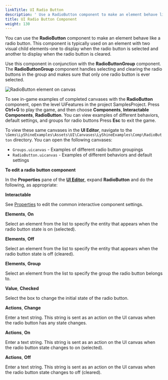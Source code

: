 ```yaml
---
linkTitle: UI Radio Button
description: ' Use a RadioButton component to make an element behave like a radio button in O3DE''s UI Editor. '
title: UI Radio Button Component
weight: 130
---
```


You can use the **RadioButton** component to make an element behave like a radio button. This component is typically used on an element with two visual child elements-one to display when the radio button is selected and another to display when the radio button is cleared.

Use this component in conjunction with the **RadioButtonGroup** component. The **RadioButtonGroup** component handles selecting and clearing the radio buttons in the group and makes sure that only one radio button is ever selected.

![RadioButton element on canvas](/images/user-guide/interactivity/user-interface/components/interactive/ui-editor-components-radiobutton.png)

To see in-game examples of completed canvases with the **RadioButton** component, open the level UiFeatures in the project SamplesProject. Press **Ctrl+G** to play the game, and then choose **Components**, **Interactable Components**, **RadioButton**. You can view examples of different behaviors, default settings, and groups for radio buttons Press **Esc** to exit the game.

To view these same canvases in the **UI Editor**, navigate to the `\Gems\LyShineExamples\Assets\UI\Canvases\LyShineExamples\Comp\RadioButton` directory. You can open the following canvases:
+ `Groups.uicanvas` - Examples of different radio button groupings
+ `RadioButton.uicanvas` - Examples of different behaviors and default settings

**To edit a radio button component**

In the **Properties** pane of the [**UI Editor**](/docs/user-guide/interactivity/user-interface/editor), expand **RadioButton** and do the following, as appropriate:

**Interactable**

See [Properties](properties) to edit the common interactive component settings.

**Elements**, **On**

Select an element from the list to specify the entity that appears when the radio button state is on (selected).

**Elements**, **Off**

Select an element from the list to specify the entity that appears when the radio button state is off (cleared).

**Elements**, **Group**

Select an element from the list to specify the group the radio button belongs to.

**Value**, **Checked**

Select the box to change the initial state of the radio button.

**Actions**, **Change**

Enter a text string. This string is sent as an action on the UI canvas when the radio button has any state changes.

**Actions**, **On**

Enter a text string. This string is sent as an action on the UI canvas when the radio button state changes to on (selected).

**Actions**, **Off**

Enter a text string. This string is sent as an action on the UI canvas when the radio button state changes to off (cleared).
